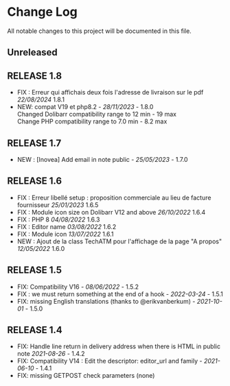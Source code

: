 # Change Log
All notable changes to this project will be documented in this file.

## Unreleased



## RELEASE 1.8

- FIX : Erreur qui affichais deux fois l'adresse de livraison sur le pdf  *22/08/2024* 1.8.1
- NEW: compat V19 et php8.2 - *28/11/2023* - 1.8.0  
Changed Dolibarr compatibility range to 12 min - 19 max  
Change PHP compatibility range to 7.0 min - 8.2 max

## RELEASE 1.7

- NEW : [Inovea] Add email in note public - *25/05/2023* - 1.7.0

## RELEASE 1.6

- FIX : Erreur libellé setup : proposition commerciale au lieu de facture fournisseur  *25/01/2023* 1.6.5
- FIX : Module icon size on Dolibarr V12 and above  *26/10/2022* 1.6.4
- FIX : PHP 8 *04/08/2022* 1.6.3
- FIX : Editor name *03/08/2022* 1.6.2
- FIX : Module icon *13/07/2022* 1.6.1
- NEW : Ajout de la class TechATM pour l'affichage de la page "A propos" *12/05/2022* 1.6.0

## RELEASE 1.5

- FIX: Compatibility V16 - *08/06/2022* - 1.5.2
- FIX : we must return something at the end of a hook - *2022-03-24* - 1.5.1
- FIX: missing English translations (thanks to @erikvanberkum) - *2021-10-01* - 1.5.0

## RELEASE 1.4

- FIX: Handle line return in delivery address when there is HTML in public note *2021-08-26* - 1.4.2
- FIX: Compatibility V14 : Edit the descriptor: editor_url and family - *2021-06-10* - 1.4.1
- FIX: missing GETPOST check parameters (none)
